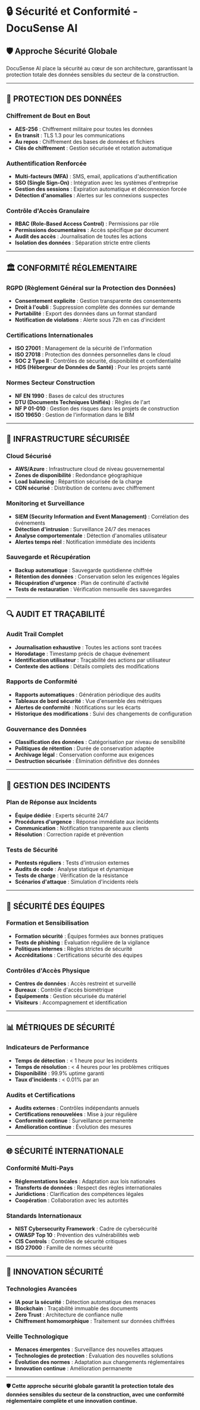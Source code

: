 # 🔒 Sécurité et Conformité - DocuSense AI

## 🛡️ Approche Sécurité Globale

DocuSense AI place la sécurité au cœur de son architecture, garantissant la protection totale des données sensibles du secteur de la construction.

---

## 🔐 **PROTECTION DES DONNÉES**

### **Chiffrement de Bout en Bout**
- **AES-256** : Chiffrement militaire pour toutes les données
- **En transit** : TLS 1.3 pour les communications
- **Au repos** : Chiffrement des bases de données et fichiers
- **Clés de chiffrement** : Gestion sécurisée et rotation automatique

### **Authentification Renforcée**
- **Multi-facteurs (MFA)** : SMS, email, applications d'authentification
- **SSO (Single Sign-On)** : Intégration avec les systèmes d'entreprise
- **Gestion des sessions** : Expiration automatique et déconnexion forcée
- **Détection d'anomalies** : Alertes sur les connexions suspectes

### **Contrôle d'Accès Granulaire**
- **RBAC (Role-Based Access Control)** : Permissions par rôle
- **Permissions documentaires** : Accès spécifique par document
- **Audit des accès** : Journalisation de toutes les actions
- **Isolation des données** : Séparation stricte entre clients

---

## 🏛️ **CONFORMITÉ RÉGLEMENTAIRE**

### **RGPD (Règlement Général sur la Protection des Données)**
- **Consentement explicite** : Gestion transparente des consentements
- **Droit à l'oubli** : Suppression complète des données sur demande
- **Portabilité** : Export des données dans un format standard
- **Notification de violations** : Alerte sous 72h en cas d'incident

### **Certifications Internationales**
- **ISO 27001** : Management de la sécurité de l'information
- **ISO 27018** : Protection des données personnelles dans le cloud
- **SOC 2 Type II** : Contrôles de sécurité, disponibilité et confidentialité
- **HDS (Hébergeur de Données de Santé)** : Pour les projets santé

### **Normes Secteur Construction**
- **NF EN 1990** : Bases de calcul des structures
- **DTU (Documents Techniques Unifiés)** : Règles de l'art
- **NF P 01-010** : Gestion des risques dans les projets de construction
- **ISO 19650** : Gestion de l'information dans le BIM

---

## 🏢 **INFRASTRUCTURE SÉCURISÉE**

### **Cloud Sécurisé**
- **AWS/Azure** : Infrastructure cloud de niveau gouvernemental
- **Zones de disponibilité** : Redondance géographique
- **Load balancing** : Répartition sécurisée de la charge
- **CDN sécurisé** : Distribution de contenu avec chiffrement

### **Monitoring et Surveillance**
- **SIEM (Security Information and Event Management)** : Corrélation des événements
- **Détection d'intrusion** : Surveillance 24/7 des menaces
- **Analyse comportementale** : Détection d'anomalies utilisateur
- **Alertes temps réel** : Notification immédiate des incidents

### **Sauvegarde et Récupération**
- **Backup automatique** : Sauvegarde quotidienne chiffrée
- **Rétention des données** : Conservation selon les exigences légales
- **Récupération d'urgence** : Plan de continuité d'activité
- **Tests de restauration** : Vérification mensuelle des sauvegardes

---

## 🔍 **AUDIT ET TRAÇABILITÉ**

### **Audit Trail Complet**
- **Journalisation exhaustive** : Toutes les actions sont tracées
- **Horodatage** : Timestamp précis de chaque événement
- **Identification utilisateur** : Traçabilité des actions par utilisateur
- **Contexte des actions** : Détails complets des modifications

### **Rapports de Conformité**
- **Rapports automatiques** : Génération périodique des audits
- **Tableaux de bord sécurité** : Vue d'ensemble des métriques
- **Alertes de conformité** : Notifications sur les écarts
- **Historique des modifications** : Suivi des changements de configuration

### **Gouvernance des Données**
- **Classification des données** : Catégorisation par niveau de sensibilité
- **Politiques de rétention** : Durée de conservation adaptée
- **Archivage légal** : Conservation conforme aux exigences
- **Destruction sécurisée** : Élimination définitive des données

---

## 🚨 **GESTION DES INCIDENTS**

### **Plan de Réponse aux Incidents**
- **Équipe dédiée** : Experts sécurité 24/7
- **Procédures d'urgence** : Réponse immédiate aux incidents
- **Communication** : Notification transparente aux clients
- **Résolution** : Correction rapide et prévention

### **Tests de Sécurité**
- **Pentests réguliers** : Tests d'intrusion externes
- **Audits de code** : Analyse statique et dynamique
- **Tests de charge** : Vérification de la résistance
- **Scénarios d'attaque** : Simulation d'incidents réels

---

## 👥 **SÉCURITÉ DES ÉQUIPES**

### **Formation et Sensibilisation**
- **Formation sécurité** : Équipes formées aux bonnes pratiques
- **Tests de phishing** : Évaluation régulière de la vigilance
- **Politiques internes** : Règles strictes de sécurité
- **Accréditations** : Certifications sécurité des équipes

### **Contrôles d'Accès Physique**
- **Centres de données** : Accès restreint et surveillé
- **Bureaux** : Contrôle d'accès biométrique
- **Équipements** : Gestion sécurisée du matériel
- **Visiteurs** : Accompagnement et identification

---

## 📊 **MÉTRIQUES DE SÉCURITÉ**

### **Indicateurs de Performance**
- **Temps de détection** : < 1 heure pour les incidents
- **Temps de résolution** : < 4 heures pour les problèmes critiques
- **Disponibilité** : 99.9% uptime garanti
- **Taux d'incidents** : < 0.01% par an

### **Audits et Certifications**
- **Audits externes** : Contrôles indépendants annuels
- **Certifications renouvelées** : Mise à jour régulière
- **Conformité continue** : Surveillance permanente
- **Amélioration continue** : Évolution des mesures

---

## 🌐 **SÉCURITÉ INTERNATIONALE**

### **Conformité Multi-Pays**
- **Réglementations locales** : Adaptation aux lois nationales
- **Transferts de données** : Respect des règles internationales
- **Juridictions** : Clarification des compétences légales
- **Coopération** : Collaboration avec les autorités

### **Standards Internationaux**
- **NIST Cybersecurity Framework** : Cadre de cybersécurité
- **OWASP Top 10** : Prévention des vulnérabilités web
- **CIS Controls** : Contrôles de sécurité critiques
- **ISO 27000** : Famille de normes sécurité

---

## 🔮 **INNOVATION SÉCURITÉ**

### **Technologies Avancées**
- **IA pour la sécurité** : Détection automatique des menaces
- **Blockchain** : Traçabilité immuable des documents
- **Zero Trust** : Architecture de confiance nulle
- **Chiffrement homomorphique** : Traitement sur données chiffrées

### **Veille Technologique**
- **Menaces émergentes** : Surveillance des nouvelles attaques
- **Technologies de protection** : Évaluation des nouvelles solutions
- **Évolution des normes** : Adaptation aux changements réglementaires
- **Innovation continue** : Amélioration permanente

---

**🛡️ Cette approche sécurité globale garantit la protection totale des données sensibles du secteur de la construction, avec une conformité réglementaire complète et une innovation continue.**
